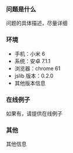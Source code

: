 ### 问题是什么

问题的具体描述，尽量详细

### 环境

- 手机：小米 6
- 系统：安卓 7.1.1
- 浏览器：chrome 61
- jslib 版本：0.2.0
- 其他版本信息

### 在线例子

如果有，请提供在线例子

### 其他

其他信息

